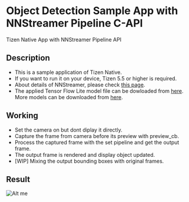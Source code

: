 # Object Detection Sample App with NNStreamer Pipeline C-API
Tizen Native App with NNStreamer Pipeline API

## Description
* This is a sample application of Tizen Native.
* If you want to run it on your device, Tizen 5.5 or higher is required.
* About details of NNStreamer, please check [this page](https://docs.tizen.org/application/native/guides/machine-learning/machine-learning-inference).
* The applied Tensor Flow Lite model file can be dowloaded from [here](https://github.com/nnsuite/testcases/tree/master/DeepLearningModels/tensorflow-lite/ssd_mobilenet_v2_coco). More models can be downloaded from [here](https://www.tensorflow.org/lite/guide/hosted_models#quantized_models).

## Working
* Set the camera on but dont diplay it directly.
* Capture the frame from camera before its preview with preview\_cb.
* Process the captured frame with the set pipeline and get the output frame.
* The output frame is rendered and display object updated.
* [WIP] Mixing the output bounding boxes with original frames.

## Result
![Alt me](./objectdetection-demo.gif)
